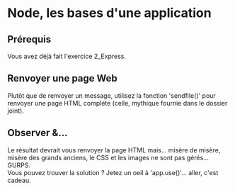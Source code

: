 # Node, les bases d'une application
## Prérequis
Vous avez déjà fait l'exercice 2_Express.  
## Renvoyer une page Web  
Plutôt que de renvoyer un message, utilisez la fonction 'sendfile()' pour renvoyer une page HTML complète (celle, mythique fournie dans le dossier joint).  
## Observer &...
Le résultat devrait vous renvoyer la page HTML mais... misère de misère, misère des grands anciens, le CSS et les images ne sont pas gérés... GURPS.  
Vous pouvez trouver la solution ? Jetez un oeil à 'app.use()'... aller, c'est cadeau.